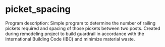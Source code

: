 # picket_spacing
Program description: Simple program to determine the number of railing pickets required and spacing of those pickets between two posts. Created during remodeling project to build guardrail in accordance with the International Building Code (IBC) and minimize material waste.
